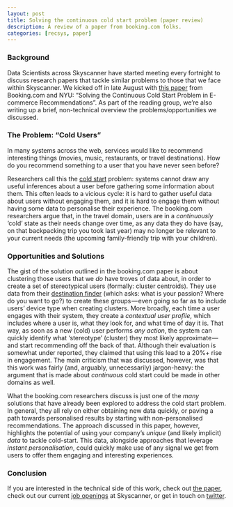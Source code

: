 ```yaml
---
layout: post
title: Solving the continuous cold start problem (paper review)
description: A review of a paper from booking.com folks.
categories: [recsys, paper]
---
```


### Background
Data Scientists across Skyscanner have started meeting every fortnight to discuss research papers that tackle similar problems to those that we face within Skyscanner. We kicked off in late August with [this paper](https://arxiv.org/abs/1607.07904) from Booking.com and NYU: “Solving the Continuous Cold Start Problem in E-commerce Recommendations”. As part of the reading group, we’re also writing up a brief, non-technical overview the problems/opportunities we discussed.

### The Problem: “Cold Users”
In many systems across the web, services would like to recommend interesting things (movies, music, restaurants, or travel destinations). How do you recommend something to a user that you have never seen before?

Researchers call this the [cold start](https://en.wikipedia.org/wiki/Cold_start) problem: systems cannot draw any useful inferences about a user before gathering some information about them. This often leads to a vicious cycle: it is hard to gather useful data about users without engaging them, and it is hard to engage them without having some data to personalise their experience. The booking.com researchers argue that, in the travel domain, users are in a _continuously_ ‘cold’ state as their needs change over time, as any data they do have (say, on that backpacking trip you took last year) may no longer be relevant to your current needs (the upcoming family-friendly trip with your children).

### Opportunities and Solutions
The gist of the solution outlined in the booking.com paper is about clustering those users that we _do_ have troves of data about, in order to create a set of stereotypical users (formally: cluster centroids). They use data from their [destination finder](http://www.booking.com/destinationfinder.en-gb.html) (which asks: what is your passion? Where do you want to go?) to create these groups — even going so far as to include users’ device type when creating clusters. More broadly, each time a user engages with their system, they create a _contextual user profile_, which includes where a user is, what they look for, and what time of day it is. That way, as soon as a new (cold) user performs _any action_, the system can quickly identify what ‘stereotype’ (cluster) they most likely approximate — and start recommending off the back of that. Although their evaluation is somewhat under reported, they claimed that using this lead to a 20%+ rise in engagement. The main criticism that was discussed, however, was that this work was fairly (and, arguably, unnecessarily) jargon-heavy: the argument that is made about _continuous_ cold start could be made in other domains as well.

What the booking.com researchers discuss is just one of the _many_ solutions that have already been explored to address the cold start problem. In general, they all rely on either obtaining new data quickly, or paving a path towards personalised results by starting with non-personalised recommendations. The approach discussed in this paper, however, highlights the potential of using your company’s _unique_ (and likely implicit) _data_ to tackle cold-start. This data, alongside approaches that leverage _instant personalisation_, could quickly make use of any signal we get from users to offer them engaging and interesting experiences.

### Conclusion
If you are interested in the technical side of this work, check out [the paper](https://arxiv.org/abs/1607.07904), check out our current [job openings](http://www.skyscanner.net/jobs) at Skyscanner, or get in touch on [twitter](https://twitter.com/neal_lathia).
